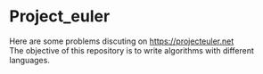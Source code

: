 # Project_euler
Here are some problems discuting on https://projecteuler.net   
The objective of this repository is to write algorithms with different languages.
